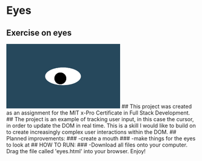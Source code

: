 # Eyes
## Exercise on eyes
<img src= "oneeye.png" width='300'/>
## This project was created as an assignment for the MIT x-Pro Certificate in Full Stack Development. 
## The project is an example of tracking user input, in this case the cursor, in order to update the DOM in real time. This is a skill I would like to build on to create increasingly complex user interactions within the DOM. 
## Planned improvements:
### -create a mouth
### -make things for the eyes to look at
## HOW TO RUN:
### -Download all files onto your computer. Drag the file called 'eyes.html' into your browser. Enjoy!
